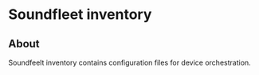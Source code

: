 # Soundfleet inventory

## About
Soundfeelt inventory contains configuration files for device orchestration.